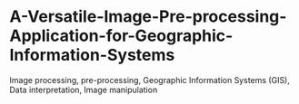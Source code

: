 # A-Versatile-Image-Pre-processing-Application-for-Geographic-Information-Systems

Image processing, pre-processing, Geographic Information Systems (GIS), Data interpretation, Image manipulation
